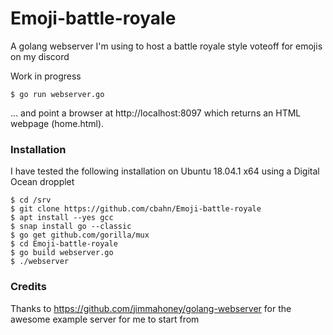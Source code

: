 Emoji-battle-royale
================

A golang webserver I'm using to host a battle royale style voteoff for emojis on my discord

Work in progress

    $ go run webserver.go
    
... and point a browser at http://localhost:8097
which returns an HTML webpage (home.html).

### Installation
I have tested the following installation on Ubuntu 18.04.1 x64 using a Digital Ocean dropplet

    $ cd /srv
    $ git clone https://github.com/cbahn/Emoji-battle-royale
    $ apt install --yes gcc
    $ snap install go --classic
    $ go get github.com/gorilla/mux
    $ cd Emoji-battle-royale
    $ go build webserver.go
    $ ./webserver

### Credits

Thanks to https://github.com/jimmahoney/golang-webserver for the awesome example server for me to start from